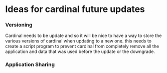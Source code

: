 # Ideas for cardinal future updates

### Versioning
Cardinal needs to be update and so it will be nice to have a way to store the various versions of cardinal when updating to a new one.
this needs to create a script program to prevent cardinal from completely remove all the application and data that was used before the update or the downgrade.

### Application Sharing
